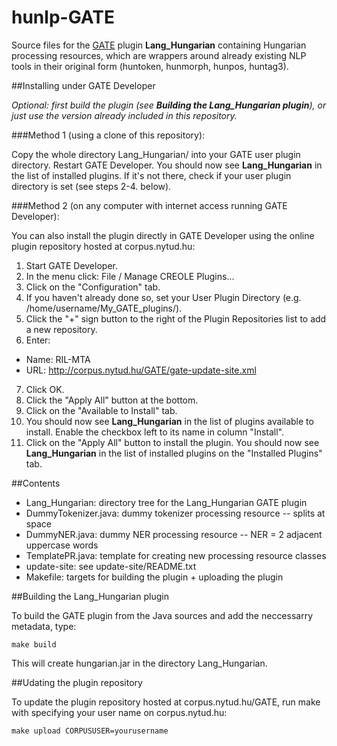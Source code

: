 # hunlp-GATE

Source files for the [GATE](http://gate.ac.uk/) plugin **Lang_Hungarian** containing Hungarian processing resources, 
which are wrappers around already existing NLP tools in their original form (huntoken, hunmorph, hunpos, huntag3).

##Installing under GATE Developer

*Optional: first build the plugin (see __Building the Lang_Hungarian plugin__), or just use the version already included in this repository.*

###Method 1 (using a clone of this repository):

Copy the whole directory Lang_Hungarian/ into your GATE user plugin directory. 
Restart GATE Developer. You should now see **Lang_Hungarian** in the list of installed plugins.
If it's not there, check if your user plugin directory is set (see steps 2-4. below).

###Method 2 (on any computer with internet access running GATE Developer):

You can also install the plugin directly in GATE Developer using the online plugin repository hosted at corpus.nytud.hu:

1. Start GATE Developer.
2. In the menu click: File / Manage CREOLE Plugins...
3. Click on the "Configuration" tab.
4. If you haven't already done so, set your User Plugin Directory (e.g. /home/username/My_GATE_plugins/).
5. Click the "+" sign button to the right of the Plugin Repositories list to add a new repository.
6. Enter:
 * Name: RIL-MTA
 * URL: http://corpus.nytud.hu/GATE/gate-update-site.xml
7. Click OK.
8. Click the "Apply All" button at the bottom.
9. Click on the "Available to Install" tab.
10. You should now see **Lang_Hungarian** in the list of plugins available to install. Enable the checkbox left to its name in column "Install".
11. Click on the "Apply All" button to install the plugin. You should now see **Lang_Hungarian** in the list of installed plugins on the "Installed Plugins" tab.

##Contents

* Lang_Hungarian: directory tree for the Lang_Hungarian GATE plugin
 * DummyTokenizer.java: dummy tokenizer processing resource -- splits at space
 * DummyNER.java: dummy NER processing resource -- NER = 2 adjacent uppercase words
 * TemplatePR.java: template for creating new processing resource classes
* update-site: see update-site/README.txt
* Makefile: targets for building the plugin + uploading the plugin

##Building the Lang_Hungarian plugin

To build the GATE plugin from the Java sources and add the neccessarry metadata, type:

```
make build
```

This will create hungarian.jar in the directory Lang_Hungarian.

##Udating the plugin repository

To update the plugin repository hosted at corpus.nytud.hu/GATE, run make with specifying your user name on corpus.nytud.hu:

```
make upload CORPUSUSER=yourusername
```
